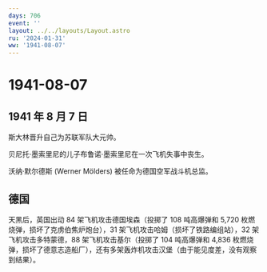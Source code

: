 ```yaml
---
days: 706
event: ''
layout: ../../layouts/Layout.astro
ru: '2024-01-31'
ww: '1941-08-07'
---
```


# 1941-08-07

## 1941 年 8 月 7 日

斯大林晋升自己为苏联军队大元帅。

贝尼托·墨索里尼的儿子布鲁诺·墨索里尼在一次飞机失事中丧生。

沃纳·默尔德斯 (Werner Mölders) 被任命为德国空军战斗机总监。

## 德国

天黑后，英国出动 84 架飞机攻击德国埃森（投掷了 108 吨高爆弹和 5,720
枚燃烧弹，损坏了克虏伯焦炉炮台），31
架飞机攻击哈姆（损坏了铁路编组站），32 架飞机攻击多特蒙德，88
架飞机攻击基尔（投掷了 104 吨高爆弹和 4,836
枚燃烧弹，损坏了德意志造船厂），还有多架轰炸机攻击汉堡（由于能见度差，没有观察到结果）。